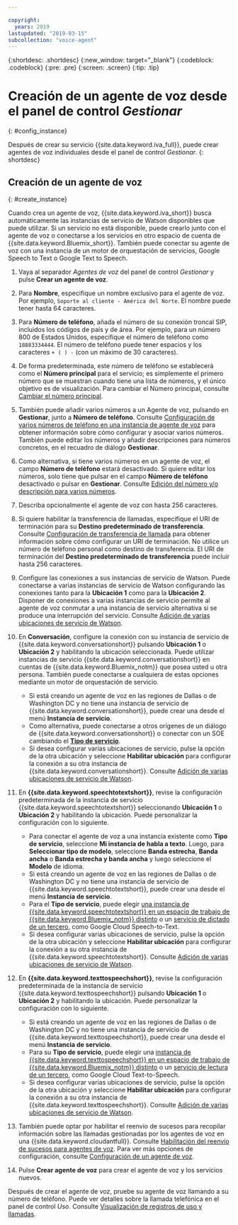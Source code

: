 ```yaml
---

copyright:
  years: 2019
lastupdated: "2019-03-15"
subcollection: "voice-agent"
---
```


{:shortdesc: .shortdesc}
{:new_window: target="_blank"}
{:codeblock: .codeblock}
{:pre: .pre}
{:screen: .screen}
{:tip: .tip}


# Creación de un agente de voz desde el panel de control _Gestionar_
{: #config_instance}

Después de crear su servicio {{site.data.keyword.iva_full}}, puede crear agentes de voz individuales desde el panel de control _Gestionar_.
{: shortdesc}


## Creación de un agente de voz
{: #create_instance}

Cuando crea un agente de voz, {{site.data.keyword.iva_short}} busca automáticamente las instancias de servicio de Watson disponibles que puede utilizar. Si un servicio no está disponible, puede crearlo junto con el agente de voz o conectarse a los servicios en otro espacio de cuenta de {{site.data.keyword.Bluemix_short}}. También puede conectar su agente de voz con una instancia de un motor de orquestación de servicios, Google Speech to Text o Google Text to Speech.

1. Vaya al separador _Agentes de voz_ del panel de control _Gestionar_ y pulse **Crear un agente de voz**.

1. Para **Nombre**, especifique un nombre exclusivo para el agente de voz. Por ejemplo, `Soporte al cliente - América del Norte`. El nombre puede tener hasta 64 caracteres.

1. Para **Número de teléfono**, añada el número de su conexión troncal SIP, incluidos los códigos de país y de área. Por ejemplo, para un número 800 de Estados Unidos, especifique el número de teléfono como `18883334444`. El número de teléfono puede tener espacios y los caracteres `+ ( ) -` (con un máximo de 30 caracteres).

1. De forma predeterminada, este número de teléfono se establecerá como el **Número principal** para el servicio; es simplemente el primero número que se muestran cuando tiene una lista de números, y el único objetivo es de visualización. Para cambiar el Número principal, consulte [Cambiar el número principal](/docs/services/voice-agent?topic=voice-agent-multi_num#primary_num).

1. También puede añadir varios números a un Agente de voz, pulsando en **Gestionar**, junto a **Número de teléfono**. Consulte [Configuración de varios números de teléfono en una instancia de agente de voz](/docs/services/voice-agent?topic=voice-agent-multi_num) para obtener información sobre cómo configurar y asociar varios números. También puede editar los números y añadir descripciones para números concretos, en el recuadro de diálogo **Gestionar**.

1. Como alternativa, si tiene varios números en un agente de voz, el campo **Número de teléfono** estará desactivado. Si quiere editar los números, solo tiene que pulsar en el campo **Número de teléfono** desactivado o pulsar en **Gestionar**. Consulte [Edición del número y/o descripción para varios números](/docs/services/voice-agent?topic=voice-agent-multi_num#edit_num).

1. Describa opcionalmente el agente de voz con hasta 256 caracteres.

1. Si quiere habilitar la transferencia de llamadas, especifique el URI de terminación para su **Destino predeterminado de transferencia**. Consulte [Configuración de transferencia de llamada](/docs/services/voice-agent?topic=voice-agent-call-transfer) para obtener información sobre cómo configurar un URI de terminación. No utilice un número de teléfono personal como destino de transferencia. El URI de terminación del **Destino predeterminado de transferencia** puede incluir hasta 256 caracteres.

1. Configure las conexiones a sus instancias de servicio de Watson. Puede conectarse a varias instancias de servicio de Watson configurando las conexiones tanto para la **Ubicación 1** como para la **Ubicación 2**. Disponer de conexiones a varias instancias de servicio permite al agente de voz conmutar a una instancia de servicio alternativa si se produce una interrupción del servicio. Consulte [Adición de varias ubicaciones de servicio de Watson](/docs/services/voice-agent?topic=voice-agent-disaster-recovery#add_location).

1. En **Conversación**, configure la conexión con su instancia de servicio de {{site.data.keyword.conversationshort}} pulsando **Ubicación 1** o **Ubicación 2** y habilitando la ubicación seleccionada. Puede utilizar instancias de servicio {{site.data.keyword.conversationshort}} en cuentas de {{site.data.keyword.Bluemix_notm}} que posea usted u otra persona. También puede conectarse a cualquiera de estas opciones mediante un motor de orquestación de servicio.

   * Si está creando un agente de voz en las regiones de Dallas o de Washington DC y no tiene una instancia de servicio de {{site.data.keyword.conversationshort}}, puede crear una desde el menú **Instancia de servicio**.
   * Como alternativa, puede conectarse a otros orígenes de un diálogo de {{site.data.keyword.conversationshort}} o conectar con un SOE cambiando el [**Tipo de servicio**](/docs/services/voice-agent?topic=voice-agent-other_service#other_service).
   * Si desea configurar varias ubicaciones de servicio, pulse la opción de la otra ubicación y seleccione **Habilitar ubicación** para configurar la conexión a su otra instancia de {{site.data.keyword.conversationshort}}. Consulte [Adición de varias ubicaciones de servicio de Watson](/docs/services/voice-agent?topic=voice-agent-disaster-recovery#add_location).

1. En **{{site.data.keyword.speechtotextshort}}**, revise la configuración predeterminada de la instancia de servicio {{site.data.keyword.speechtotextshort}} seleccionando **Ubicación 1** o **Ubicación 2** y habilitando la ubicación. Puede personalizar la configuración con lo siguiente.
   * Para conectar el agente de voz a una instancia existente como **Tipo de servicio**, seleccione **Mi instancia de habla a texto**. Luego, para **Seleccionar tipo de modelo**, seleccione **Banda estrecha**, **Banda ancha** o **Banda estrecha y banda ancha** y luego seleccione el **Modelo** de idioma.
   * Si está creando un agente de voz en las regiones de Dallas o de Washington DC y no tiene una instancia de servicio de {{site.data.keyword.speechtotextshort}}, puede crear una desde el menú **Instancia de servicio**.
   * Para el **Tipo de servicio**, puede elegir [una instancia de {{site.data.keyword.speechtotextshort}} en un espacio de trabajo de {{site.data.keyword.Bluemix_notm}} distinto](/docs/services/voice-agent?topic=voice-agent-other_service) o un [servicio de dictado de un tercero](/docs/services/voice-agent?topic=voice-agent-third-party#third-party), como Google Cloud Speech-to-Text.
   * Si desea configurar varias ubicaciones de servicio, pulse la opción de la otra ubicación y seleccione **Habilitar ubicación** para configurar la conexión a su otra instancia de {{site.data.keyword.speechtotextshort}}. Consulte [Adición de varias ubicaciones de servicio de Watson](/docs/services/voice-agent?topic=voice-agent-disaster-recovery).

1. En **{{site.data.keyword.texttospeechshort}}**, revise la configuración predeterminada de la instancia de servicio {{site.data.keyword.texttospeechshort}} pulsando **Ubicación 1** o **Ubicación 2** y habilitando la ubicación. Puede personalizar la configuración con lo siguiente.
   * Si está creando un agente de voz en las regiones de Dallas o de Washington DC y no tiene una instancia de servicio de {{site.data.keyword.texttospeechshort}}, puede crear una desde el menú **Instancia de servicio**.
   * Para su **Tipo de servicio**, puede elegir una [instancia de {{site.data.keyword.texttospeechshort}} en un espacio de trabajo de {{site.data.keyword.Bluemix_notm}} distinto](/docs/services/voice-agent?topic=voice-agent-other_service) o un [servicio de lectura de un tercero](/docs/services/voice-agent?topic=voice-agent-third-party), como Google Cloud Text-to-Speech.
   * Si desea configurar varias ubicaciones de servicio, pulse la opción de la otra ubicación y seleccione **Habilitar ubicación** para configurar la conexión a su otra instancia de {{site.data.keyword.texttospeechshort}}. Consulte [Adición de varias ubicaciones de servicio de Watson](/docs/services/voice-agent?topic=voice-agent-disaster-recovery).

1. También puede optar por habilitar el reenvío de sucesos para recopilar información sobre las llamadas gestionadas por los agentes de voz en una {{site.data.keyword.cloudantfull}}. Consulte [Habilitación del reenvío de sucesos para agentes de voz](/docs/services/voice-agent?topic=voice-agent-event_forwarding). Para ver más opciones de configuración, consulte [Configuración de un agente de voz](/docs/services/voice-agent?topic=voice-agent-managing#configure_va).

1. Pulse **Crear agente de voz** para crear el agente de voz y los servicios nuevos.

Después de crear el agente de voz, pruebe su agente de voz llamando a su número de teléfono. Puede ver detalles sobre la llamada telefónica en el panel de control _Uso_. Consulte [Visualización de registros de uso y llamadas](/docs/services/voice-agent?topic=voice-agent-logging).   
